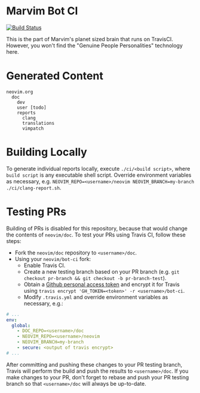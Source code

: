 Marvim Bot CI
=============

[![Build Status](https://travis-ci.org/neovim/bot-ci.svg?branch=master)](https://travis-ci.org/neovim/bot-ci)

This is the part of Marvim's planet sized brain that runs on TravisCI.
However, you won't find the "Genuine People Personalities" technology here.

Generated Content
=================

```
neovim.org
  doc
    dev
    user [todo]
    reports
      clang
      translations
      vimpatch
```

Building Locally
================

To generate individual reports locally, execute `./ci/<build script>`, where `build script` is any executable shell script. Override environment variables as necessary, e.g. `NEOVIM_REPO=<username>/neovim NEOVIM_BRANCH=my-branch ./ci/clang-report.sh`.

Testing PRs
===========

Building of PRs is disabled for this repository, because that would change the contents of `neovim/doc`. To test your PRs using Travis CI, follow these steps:

 * Fork the `neovim/doc` repository to `<username>/doc`.
 * Using your `neovim/bot-ci` fork:
   * Enable Travis CI.
   * Create a new testing branch based on your PR branch (e.g. `git checkout pr-branch && git checkout -b pr-branch-test`).
   * Obtain a [Github personal access token](https://github.com/settings/applications) and encrypt it for Travis using `travis encrypt 'GH_TOKEN=<token>' -r <username>/bot-ci`.
   * Modify `.travis.yml` and override environment variables as necessary, e.g.:

```yaml
# ...
env:
  global:
    - DOC_REPO=<username>/doc
    - NEOVIM_REPO=<username>/neovim
    - NEOVIM_BRANCH=my-branch
    - secure: <output of travis encrypt>
# ...
```

After committing and pushing these changes to your PR testing branch, Travis will perform the build and push the results to `<username>/doc`. If you make changes to your PR, don't forget to rebase and push your PR testing branch so that `<username>/doc` will always be up-to-date.

